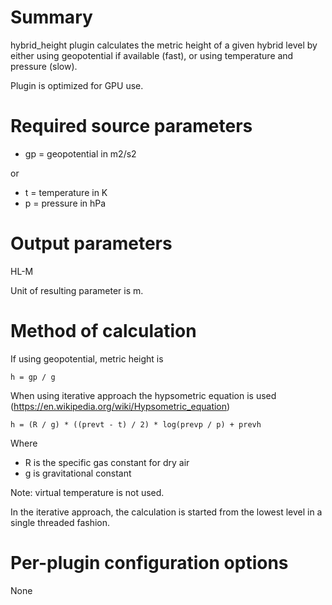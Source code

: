 # Summary

hybrid_height plugin calculates the metric height of a given hybrid level by either using geopotential if available (fast), or using temperature and pressure (slow).

Plugin is optimized for GPU use.

# Required source parameters

* gp = geopotential in m2/s2

or 

* t = temperature in K
* p = pressure in hPa

# Output parameters

HL-M

Unit of resulting parameter is m.

# Method of calculation

If using geopotential, metric height is

    h = gp / g

When using iterative approach the hypsometric equation is used (https://en.wikipedia.org/wiki/Hypsometric_equation)

    h = (R / g) * ((prevt - t) / 2) * log(prevp / p) + prevh

Where

* R is the specific gas constant for dry air
* g is gravitational constant

Note: virtual temperature is not used.

In the iterative approach, the calculation is started from the lowest level in a single threaded fashion.

# Per-plugin configuration options

None
